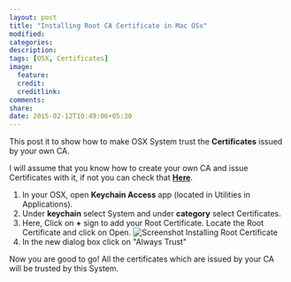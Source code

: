```yaml
---
layout: post
title: "Installing Root CA Certificate in Mac OSx"
modified:
categories: 
description:
tags: [OSX, Certificates]
image:
  feature:
  credit:
  creditlink:
comments:
share:
date: 2015-02-12T10:49:06+05:30
---
```

This post it to show how to make OSX System trust the **Certificates** issued by your own CA.

I will assume that you know how to create your own CA and issue Certificates with it, if not you can check that **[Here](../creating-ca-and-self-signed-certificates)**.

1. In your OSX, open **Keychain Access** app (located in Utilities in Applications).
2. Under **keychain** select System and under **category** select Certificates.
3. Here, Click on **+** sign to add your Root Certificate. Locate the Root Certificate and click on Open.
![Screenshot Installing Root Certificate]({{site.url}}/images/post-images/rootCAInstallation.jpg)
4. In the new dialog box click on "Always Trust"

Now you are good to go! All the certificates which are issued by your CA will be trusted by this System. 
